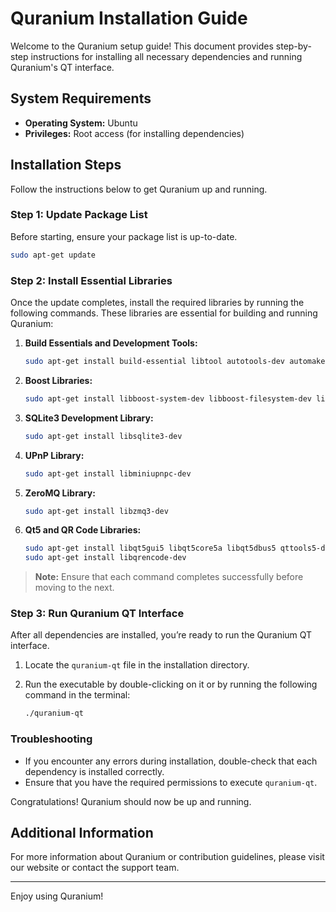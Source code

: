 
# Quranium Installation Guide

Welcome to the Quranium setup guide! This document provides step-by-step instructions for installing all necessary dependencies and running Quranium's QT interface.

## System Requirements

- **Operating System:** Ubuntu 
- **Privileges:** Root access (for installing dependencies)

## Installation Steps

Follow the instructions below to get Quranium up and running.

### Step 1: Update Package List

Before starting, ensure your package list is up-to-date.

```bash
sudo apt-get update
```

### Step 2: Install Essential Libraries

Once the update completes, install the required libraries by running the following commands. These libraries are essential for building and running Quranium:

1. **Build Essentials and Development Tools:**

    ```bash
    sudo apt-get install build-essential libtool autotools-dev automake pkg-config bsdmainutils python3 libevent-dev
    ```

2. **Boost Libraries:**

    ```bash
    sudo apt-get install libboost-system-dev libboost-filesystem-dev libboost-test-dev libboost-thread-dev
    ```

3. **SQLite3 Development Library:**

    ```bash
    sudo apt-get install libsqlite3-dev
    ```

4. **UPnP Library:**

    ```bash
    sudo apt-get install libminiupnpc-dev
    ```

5. **ZeroMQ Library:**

    ```bash
    sudo apt-get install libzmq3-dev
    ```

6. **Qt5 and QR Code Libraries:**

    ```bash
    sudo apt-get install libqt5gui5 libqt5core5a libqt5dbus5 qttools5-dev qttools5-dev-tools
    sudo apt-get install libqrencode-dev
    ```

> **Note:** Ensure that each command completes successfully before moving to the next.

### Step 3: Run Quranium QT Interface

After all dependencies are installed, you’re ready to run the Quranium QT interface.

1. Locate the `quranium-qt` file in the installation directory.
2. Run the executable by double-clicking on it or by running the following command in the terminal:

    ```bash
    ./quranium-qt
    ```

### Troubleshooting

- If you encounter any errors during installation, double-check that each dependency is installed correctly.
- Ensure that you have the required permissions to execute `quranium-qt`.

Congratulations! Quranium should now be up and running.

## Additional Information

For more information about Quranium or contribution guidelines, please visit our website or contact the support team.

---

Enjoy using Quranium!
